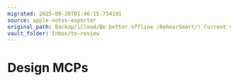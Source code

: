 ```yaml
---
migrated: 2025-09-20T01:46:15.754191
source: apple-notes-exporter
original_path: Backup/iCloud/Be better offline /RehearSmart/! Current version/Designs/Design MCPs.md
vault_folder: Inbox/to-review
---
```

# Design MCPs

